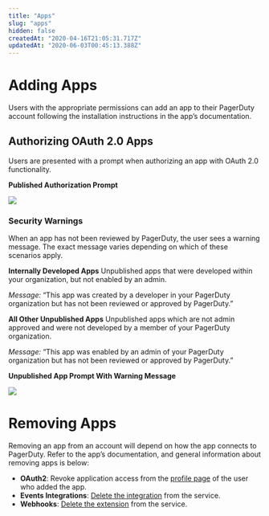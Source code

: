 ```yaml
---
title: "Apps"
slug: "apps"
hidden: false
createdAt: "2020-04-16T21:05:31.717Z"
updatedAt: "2020-06-03T00:45:13.388Z"
---
```

# Adding Apps
Users with the appropriate permissions can add an app to their PagerDuty account following the installation instructions in the app’s documentation. 

## Authorizing OAuth 2.0 Apps
Users are presented with a prompt when authorizing an app with OAuth 2.0 functionality.

**Published Authorization Prompt**

![](https://files.readme.io/1592f59-screencapture-pdt-jbaldo-pagerduty-oauth-authorize-2020-04-16-16_48_17.png)

### Security Warnings

When an app has not been reviewed by PagerDuty, the user sees a warning message. The exact message varies depending on which of these scenarios apply.

**Internally Developed Apps**
Unpublished apps that were developed within your organization, but not enabled by an admin.

*Message:* “This app was created by a developer in your PagerDuty organization but has not been reviewed or approved by PagerDuty.”

**All Other Unpublished Apps**
Unpublished apps which are not admin approved and were not developed by a member of your PagerDuty organization.

*Message:* “This app was enabled by an admin of your PagerDuty organization but has not been reviewed or approved by PagerDuty.”

**Unpublished App Prompt With Warning Message**

![](https://files.readme.io/057abf9-screencapture-pdt-jbaldo-pagerduty-oauth-authorize-2020-04-16-16_15_33.png)

# Removing Apps
Removing an app from an account will depend on how the app connects to PagerDuty. Refer to the app’s documentation, and general information about removing apps is below:

* **OAuth2**: Revoke application access from the [profile page](https://support.pagerduty.com/docs/configuring-a-user-profile#section-revoking-application-access) of the user who added the app.
* **Events Integrations**: [Delete the integration](https://support.pagerduty.com/docs/services-and-integrations#section-delete-an-integration-from-a-service) from the service.
* **Webhooks**: [Delete the extension](https://support.pagerduty.com/docs/extensions-add-ons#section-managing-extensions-on-the-service-details-page) from the service.